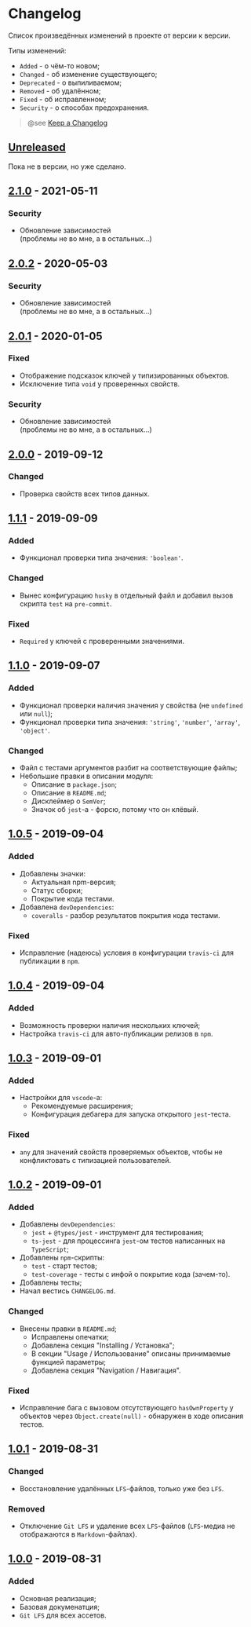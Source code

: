 # Changelog

Список произведённых изменений в проекте от версии к версии.

Типы изменений:
* `Added` - о чём-то новом;
* `Changed` - об изменение существующего;
* `Deprecated` - о выпиливаемом;
* `Removed` - об удалённом;
* `Fixed` - об исправленном;
* `Security` - о способах предохранения.

> @see [Keep a Changelog](https://keepachangelog.com/en/1.0.0/)

## [Unreleased]

Пока не в версии, но уже сделано.

## [2.1.0] - 2021-05-11

### Security
- Обновление зависимостей \
  (проблемы не во мне, а в остальных...)

## [2.0.2] - 2020-05-03

### Security
- Обновление зависимостей \
  (проблемы не во мне, а в остальных...)

## [2.0.1] - 2020-01-05

### Fixed
- Отображение подсказок ключей у типизированных объектов.
- Исключение типа `void` у проверенных свойств.

### Security
- Обновление зависимостей \
  (проблемы не во мне, а в остальных...)

## [2.0.0] - 2019-09-12

### Changed
- Проверка свойств всех типов данных.

## [1.1.1] - 2019-09-09

### Added
- Функционал проверки типа значения: `'boolean'`.

### Changed
- Вынес конфигурацию `husky` в отдельный файл и добавил вызов скрипта `test` на `pre-commit`.

### Fixed
- `Required` у ключей с проверенными значениями.

## [1.1.0] - 2019-09-07

### Added
- Функционал проверки наличия значения у свойства (не `undefined` или `null`);
- Функционал проверки типа значения: `'string'`, `'number'`, `'array'`, `'object'`.

### Changed
- Файл с тестами аргументов разбит на соответствующие файлы;
- Небольшие правки в описании модуля:
  - Описание в `package.json`;
  - Описание в `README.md`;
  - Дисклеймер о `SemVer`;
  - Значок об `jest`-а - форсю, потому что он клёвый.

## [1.0.5] - 2019-09-04

### Added
- Добавлены значки:
  - Актуальная npm-версия;
  - Статус сборки;
  - Покрытие кода тестами.
- Добавлена `devDependencies`:
  - `coveralls` - разбор результатов покрытия кода тестами.

### Fixed
- Исправление (надеюсь) условия в конфигурации `travis-ci` для публикации в `npm`.

## [1.0.4] - 2019-09-04

### Added
- Возможность проверки наличия нескольких ключей;
- Настройка `travis-ci` для авто-публикации релизов в `npm`.

## [1.0.3] - 2019-09-01

### Added
- Настройки для `vscode`-а:
  - Рекомендуемые расширения;
  - Конфигурация дебагера для запуска открытого `jest`-теста.

### Fixed
- `any` для значений свойств проверяемых объектов, чтобы не конфликтовать с типизацией пользователей.

## [1.0.2] - 2019-09-01

### Added
- Добавлены `devDependencies`:
  - `jest` + `@types/jest` - инструмент для тестирования;
  - `ts-jest` - для процессинга `jest`-ом тестов написанных на `TypeScript`;
- Добавлены `npm`-скрипты:
  - `test` - старт тестов;
  - `test-coverage` - тесты с инфой о покрытие кода (зачем-то).
- Добавлены тесты;
- Начал вестись `CHANGELOG.md`.

### Changed
- Внесены правки в `README.md`;
  - Исправлены опечатки;
  - Добавлена секция "Installing / Установка";
  - В секции "Usage / Использование" описаны принимаемые функцией параметры;
  - Добавлена секция "Navigation / Навигация".

### Fixed
- Исправление бага с вызовом отсутствующего `hasOwnProperty` у объектов через `Object.create(null)` - обнаружен в ходе описания тестов.

## [1.0.1] - 2019-08-31

### Changed
- Восстановление удалённых `LFS`-файлов, только уже без `LFS`.

### Removed
- Отключение `Git LFS` и удаление всех `LFS`-файлов (`LFS`-медиа не отображаются в `Markdown`-файлах).

## [1.0.0] - 2019-08-31

### Added
- Основная реализация;
- Базовая докуменатция;
- `Git LFS` для всех ассетов.

<!-- LINKS -->

[Unreleased]: https://github.com/said-m/ts-has-property/compare/2.1.0...develop
[2.1.0]: https://github.com/said-m/ts-has-property/compare/2.0.2...2.1.0
[2.0.2]: https://github.com/said-m/ts-has-property/compare/2.0.1...2.0.2
[2.0.1]: https://github.com/said-m/ts-has-property/compare/2.0.0...2.0.1
[2.0.0]: https://github.com/said-m/ts-has-property/compare/1.1.1...2.0.0
[1.1.1]: https://github.com/said-m/ts-has-property/compare/1.1.0...1.1.1
[1.1.0]: https://github.com/said-m/ts-has-property/compare/1.0.5...1.1.0
[1.0.5]: https://github.com/said-m/ts-has-property/compare/1.0.4...1.0.5
[1.0.4]: https://github.com/said-m/ts-has-property/compare/1.0.3...1.0.4
[1.0.3]: https://github.com/said-m/ts-has-property/compare/1.0.2...1.0.3
[1.0.2]: https://github.com/said-m/ts-has-property/compare/1.0.1...1.0.2
[1.0.1]: https://github.com/said-m/ts-has-property/compare/1.0.0...1.0.1
[1.0.0]: https://github.com/said-m/ts-has-property/releases/tag/1.0.0
